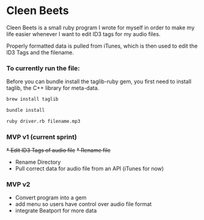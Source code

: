 # Cleen Beets

Cleen Beets is a small ruby program I wrote for myself in order to make my life easier whenever I want to edit ID3 tags for my audio files.

Properly formatted data is pulled from iTunes, which is then used to edit the ID3 Tags and the filename.

### To currently run the file:

Before you can bundle install the taglib-ruby gem, you first need to install taglib, the C++ library for meta-data.

```bash
brew install taglib

bundle install

ruby driver.rb filename.mp3
```


### MVP v1 (current sprint)
~~* Edit ID3 Tags of audio file~~
~~* Rename file~~
* Rename Directory
* Pull correct data for audio file from an API (iTunes for now)

### MVP v2
* Convert program into a gem
* add menu so users have control over audio file format
* integrate Beatport for more data


